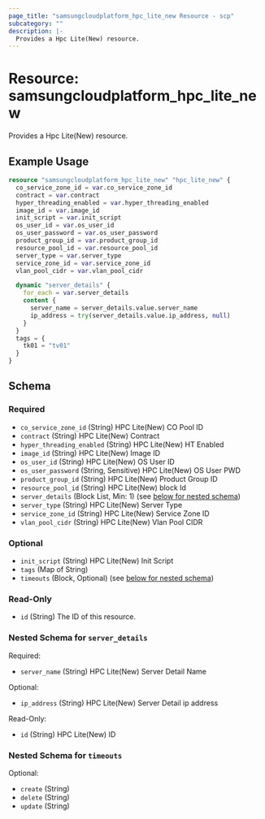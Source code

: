 ```yaml
---
page_title: "samsungcloudplatform_hpc_lite_new Resource - scp"
subcategory: ""
description: |-
  Provides a Hpc Lite(New) resource.
---
```


# Resource: samsungcloudplatform_hpc_lite_new

Provides a Hpc Lite(New) resource.


## Example Usage

```terraform
resource "samsungcloudplatform_hpc_lite_new" "hpc_lite_new" {
  co_service_zone_id = var.co_service_zone_id
  contract = var.contract
  hyper_threading_enabled = var.hyper_threading_enabled
  image_id = var.image_id
  init_script = var.init_script
  os_user_id = var.os_user_id
  os_user_password = var.os_user_password
  product_group_id = var.product_group_id
  resource_pool_id = var.resource_pool_id
  server_type = var.server_type
  service_zone_id = var.service_zone_id
  vlan_pool_cidr = var.vlan_pool_cidr

  dynamic "server_details" {
    for_each = var.server_details
    content {
      server_name = server_details.value.server_name
      ip_address = try(server_details.value.ip_address, null)
    }
  }
  tags = {
    tk01 = "tv01"
  }
}
```

<!-- schema generated by tfplugindocs -->
## Schema

### Required

- `co_service_zone_id` (String) HPC Lite(New) CO Pool ID
- `contract` (String) HPC Lite(New) Contract
- `hyper_threading_enabled` (String) HPC Lite(New) HT Enabled
- `image_id` (String) HPC Lite(New) Image ID
- `os_user_id` (String) HPC Lite(New) OS User ID
- `os_user_password` (String, Sensitive) HPC Lite(New) OS User PWD
- `product_group_id` (String) HPC Lite(New) Product Group ID
- `resource_pool_id` (String) HPC Lite(New) block Id
- `server_details` (Block List, Min: 1) (see [below for nested schema](#nestedblock--server_details))
- `server_type` (String) HPC Lite(New) Server Type
- `service_zone_id` (String) HPC Lite(New) Service Zone ID
- `vlan_pool_cidr` (String) HPC Lite(New) Vlan Pool CIDR

### Optional

- `init_script` (String) HPC Lite(New) Init Script
- `tags` (Map of String)
- `timeouts` (Block, Optional) (see [below for nested schema](#nestedblock--timeouts))

### Read-Only

- `id` (String) The ID of this resource.

<a id="nestedblock--server_details"></a>
### Nested Schema for `server_details`

Required:

- `server_name` (String) HPC Lite(New) Server Detail Name

Optional:

- `ip_address` (String) HPC Lite(New) Server Detail ip address

Read-Only:

- `id` (String) HPC Lite(New) ID


<a id="nestedblock--timeouts"></a>
### Nested Schema for `timeouts`

Optional:

- `create` (String)
- `delete` (String)
- `update` (String)
